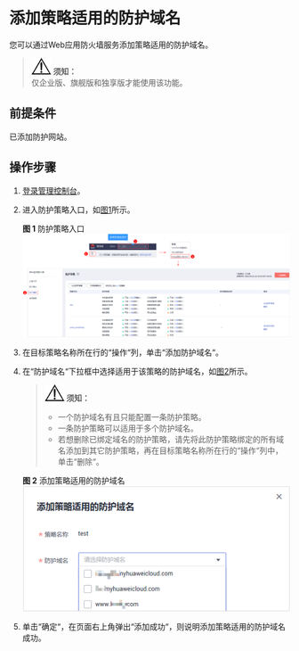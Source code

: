 # 添加策略适用的防护域名<a name="waf_01_0075"></a>

您可以通过Web应用防火墙服务添加策略适用的防护域名。

>![](public_sys-resources/icon-notice.gif) **须知：**   
>仅企业版、旗舰版和独享版才能使用该功能。  

## 前提条件<a name="section5903171661012"></a>

已添加防护网站。

## 操作步骤<a name="section109781412104317"></a>

1.  [登录管理控制台](https://console.huaweicloud.com/?locale=zh-cn)。
2.  进入防护策略入口，如[图1](#waf_01_0074_fig4185340104311)所示。

    **图 1**  防护策略入口<a name="waf_01_0074_fig4185340104311"></a>  
    ![](figures/防护策略入口.png "防护策略入口")

3.  在目标策略名称所在行的“操作“列，单击“添加防护域名“。
4.  在“防护域名“下拉框中选择适用于该策略的防护域名，如[图2](#fig8829399338)所示。

    >![](public_sys-resources/icon-notice.gif) **须知：**   
    >-   一个防护域名有且只能配置一条防护策略。  
    >-   一条防护策略可以适用于多个防护域名。  
    >-   若想删除已绑定域名的防护策略，请先将此防护策略绑定的所有域名添加到其它防护策略，再在目标策略名称所在行的“操作“列中，单击“删除“。  

    **图 2**  添加策略适用的防护域名<a name="fig8829399338"></a>  
    ![](figures/添加策略适用的防护域名.png "添加策略适用的防护域名")

5.  单击“确定“，在页面右上角弹出“添加成功“，则说明添加策略适用的防护域名成功。

